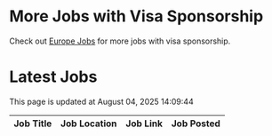 # More Jobs with Visa Sponsorship

Check out [Europe Jobs](https://github.com/sureshparimi/europejobs#latest-jobs) for more jobs with visa sponsorship.

# Latest Jobs

This page is updated at August 04, 2025 14:09:44

| Job Title | Job Location | Job Link | Job Posted |
| --- | --- | --- | --- |
